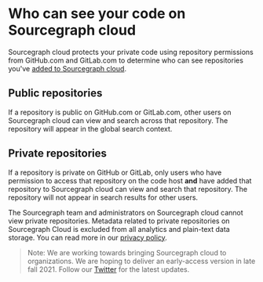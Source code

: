 # Who can see your code on Sourcegraph cloud

Sourcegraph cloud protects your private code using repository permissions from GitHub.com and GitLab.com to determine who can see repositories you've [added to Sourcegraph cloud](../how-to/adding_repositories_to_cloud.md).

## Public repositories
If a repository is public on GitHub.com or GitLab.com, other users on Sourcegraph cloud can view and search across that repository. The repository will appear in the global search context.

## Private repositories 
If a repository is private on GitHub or GitLab, only users who have permission to access that repository on the code host **and** have added that repository to Sourcegraph cloud can view and search that repository. The repository will not appear in search results for other users.

The Sourcegraph team and administrators on Sourcegraph cloud cannot view private repositories. Metadata related to private repositories on Sourcegraph Cloud is excluded from all analytics and plain-text data storage. You can read more in our [privacy policy](https://about.sourcegraph.com/privacy/).

> Note: We are working towards bringing Sourcegraph cloud to organizations. We are hoping to deliver an early-access version in late fall 2021. Follow our [Twitter](https://twitter.com/sourcegraph) for the latest updates. 
